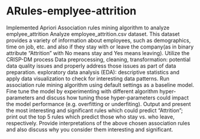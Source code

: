 # ARules-emplyee-attrition
Implemented Apriori Association rules mining algorithm to analyze emplyee_attrition
Analyze employee_attrition.csv dataset. This dataset provides a variety of information about employees, such as demographics, time on job, etc. and also if they stay with or leave the company(as in binary attribute “Attrition” with No means stay and Yes means leaving).
Utilize the CRISP-DM process
Data preprocessing, cleaning, transformation: potential data quality issues and properly address those issues as part of data preparation.
exploratory data analysis (EDA): descriptive statistics and apply data visualization to check for interesting data patterns.
Run association rule mining algorithm using default settings as a baseline model.
Fine tune the model by experimenting with different algorithm hyper-parameters and discuss how tuning those hyper-parameters could impact the model performance (e.g. overfitting or underfiting).
Output and present the most interesting and significant rules which could predict “Attrition”; print out the top 5 rules which predict those who stay vs. who leave, respectively.
Provide interpretations of the above chosen association rules and also discuss why you consider them interesting and significant.
